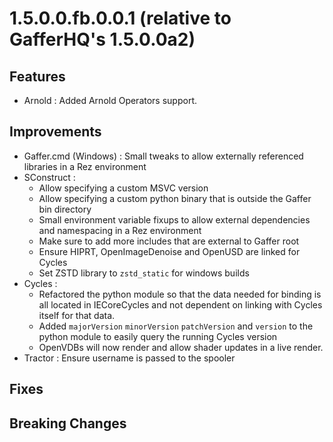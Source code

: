  1.5.0.0.fb.0.0.1 (relative to GafferHQ's 1.5.0.0a2)
=================

Features
--------

- Arnold : Added Arnold Operators support.

Improvements
------------

- Gaffer.cmd (Windows) : Small tweaks to allow externally referenced libraries in a Rez environment
- SConstruct :
  - Allow specifying a custom MSVC version
  - Allow specifying a custom python binary that is outside the Gaffer bin directory
  - Small environment variable fixups to allow external dependencies and namespacing in a Rez environment
  - Make sure to add more includes that are external to Gaffer root
  - Ensure HIPRT, OpenImageDenoise and OpenUSD are linked for Cycles
  - Set ZSTD library to `zstd_static` for windows builds
- Cycles :
  - Refactored the python module so that the data needed for binding is all located in IECoreCycles and not dependent on linking with Cycles itself for that data.
  - Added `majorVersion` `minorVersion` `patchVersion` and `version` to the python module to easily query the running Cycles version
  - OpenVDBs will now render and allow shader updates in a live render.
- Tractor : Ensure username is passed to the spooler

Fixes
-----


Breaking Changes
----------------
